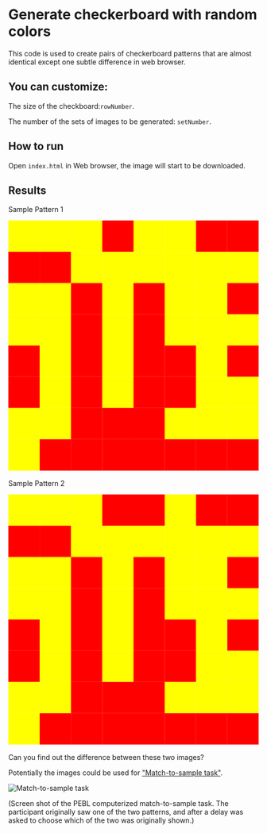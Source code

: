 # Generate checkerboard with random colors

This code is used to create pairs of checkerboard patterns that are almost identical except one subtle difference in web browser.

## You can customize:

The size of the checkboard:`rowNumber`.

The number of the sets of images to be generated: `setNumber`.

## How to run

Open `index.html` in Web browser, the image will start to be downloaded. 

## Results

Sample Pattern 1

![Sample pattern 1](https://github.com/yangzhihao519/Random-Checkerboard/blob/master/sample%20image/0-pattern-1.jpg)

Sample Pattern 2

![Sample pattern 1](https://github.com/yangzhihao519/Random-Checkerboard/blob/master/sample%20image/0-pattern-2.jpg)

Can you find out the difference between these two images?

Potentially the images could be used for ["Match-to-sample task"](https://en.wikipedia.org/wiki/Match-to-sample_task).

![Match-to-sample task](https://upload.wikimedia.org/wikipedia/commons/3/30/Matchtosample.png)

(Screen shot of the PEBL computerized match-to-sample task. The participant originally saw one of the two patterns, and after a delay was asked to choose which of the two was originally shown.)
